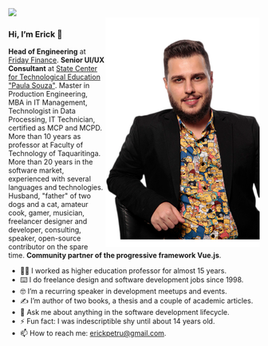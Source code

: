<a href="https://profile.codersrank.io/user/erickpetru" target="_blank">
  <img src="https://cr-ss-service.azurewebsites.net/api/ScreenShot?widget=summary&amp;username=erickpetru&amp;badges=3&amp;show-avatar=false&amp;branding=false&amp;style=--header-bg-color:%23161b22;--border-radius:0;--border:1px+solid+%2330363d;--name-font-size:18px;--header-text-color:%23c9d1d9;--rank-font-size:11px;--badge-bg-color:%23010409;--badge-text-color:%23c9d1d9;--badges-padding:0;--badge-margin:0;--badge-border-radius:0;--badge-border:2px+solid+%2330363d;--badge-location-font-size:9px" width="720px">
</a>

<br />

<img align="right" src="https://github.com/ErickPetru/ErickPetru/blob/master/erick-petrucelli.png?v=202112201855" alt="Erick Petrucelli's shot taken at The Developer's Conference Sao Paulo 2019" width="310px" />

### Hi, I’m Erick 👋

**Head of Engineering** at [Friday Finance](https://github.com/joinairbank). **Senior UI/UX Consultant** at [State Center for Technological Education "Paula Souza"](https://www.cps.sp.gov.br/). Master in Production Engineering, MBA in IT Management, Technologist in Data Processing, IT Technician, certified as MCP and MCPD. More than 10 years as professor at Faculty of Technology of Taquaritinga. More than 20 years in the software market, experienced with several languages and technologies. Husband, "father" of two dogs and a cat, amateur cook, gamer, musician, freelancer designer and developer, consulting, speaker, open-source contributor on the spare time. **Community partner of the progressive framework Vue.js**.

- 👨‍🏫 I worked as higher education professor for almost 15 years.
- ⌨️ I do freelance design and software development jobs since 1998.
- 🤓 I’m a recurring speaker in development meetups and events.
- ✍️ I’m author of two books, a thesis and a couple of academic articles.
- 💬 Ask me about anything in the software development lifecycle.
- ⚡ Fun fact: I was indescriptible shy until about 14 years old.
- 📫 How to reach me: [erickpetru@gmail.com](mailto:erickpetru@gmail.com).

